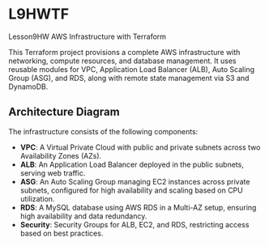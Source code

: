 # L9HWTF
Lesson9HW AWS Infrastructure with Terraform

This Terraform project provisions a complete AWS infrastructure with networking, compute resources, and database management. It uses reusable modules for VPC, Application Load Balancer (ALB), Auto Scaling Group (ASG), and RDS, along with remote state management via S3 and DynamoDB.

## Architecture Diagram
The infrastructure consists of the following components:

* **VPC**: A Virtual Private Cloud with public and private subnets across two Availability Zones (AZs).
* **ALB**: An Application Load Balancer deployed in the public subnets, serving web traffic.
* **ASG**: An Auto Scaling Group managing EC2 instances across private subnets, configured for high availability and scaling based on CPU utilization.
* **RDS**: A MySQL database using AWS RDS in a Multi-AZ setup, ensuring high availability and data redundancy.
* **Security**: Security Groups for ALB, EC2, and RDS, restricting access based on best practices.